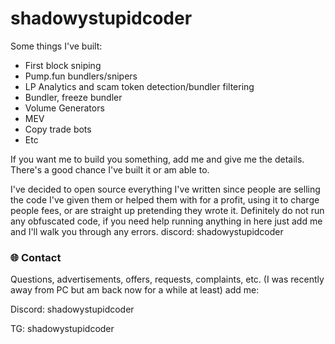 # shadowystupidcoder

 Some things I've built:  
- First block sniping
- Pump.fun bundlers/snipers
- LP Analytics and scam token detection/bundler filtering
- Bundler, freeze bundler
- Volume Generators
- MEV
- Copy trade bots
- Etc

If you want me to build you something, add me and give me the details. There's a good chance I've built it or am able to.

I've decided to open source everything I've written since people are selling the code I've given them or helped them with for a profit, using it to charge people fees, or are straight up pretending they wrote it.
Definitely do not run any obfuscated code, if you need help running anything in here just add me and I'll walk you through any errors. discord: shadowystupidcoder


### 🌐 Contact

Questions, advertisements, offers, requests, complaints, etc. (I was recently away from PC but am back now for a while at least) add me:

Discord: shadowystupidcoder  

TG: shadowystupidcoder
